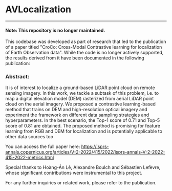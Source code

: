 # AVLocalization



---
#### Note: This repository is no longer maintained.

This codebase was developed as part of research that led to the publication of a paper titled 
"CroCo: Cross-Modal Contrastive learning for localization of Earth Observation data". 
While the code is no longer actively supported, the results derived from it have been documented in the following publication:

### Abstract: 

It is of interest to localize a ground-based LiDAR point cloud on remote sensing imagery. In this work, we tackle a subtask of this
problem, i.e. to map a digital elevation model (DEM) rasterized from aerial LiDAR point cloud on the aerial imagery. We proposed
a contrastive learning-based method that trains on DEM and high-resolution optical imagery and experiment the framework on
different data sampling strategies and hyperparameters. In the best scenario, the Top-1 score of 0.71 and Top-5 score of 0.81 are
obtained. The proposed method is promising for feature learning from RGB and DEM for localization and is potentially applicable
to other data sources too

You can access the full paper here: https://isprs-annals.copernicus.org/articles/V-2-2022/415/2022/isprs-annals-V-2-2022-415-2022-metrics.html

Special thanks to Hoàng-Ân Lê, Alexandre Boulch and Sébastien Lefèvre, whose significant contributions were instrumental to this project.

For any further inquiries or related work, please refer to the publication.
